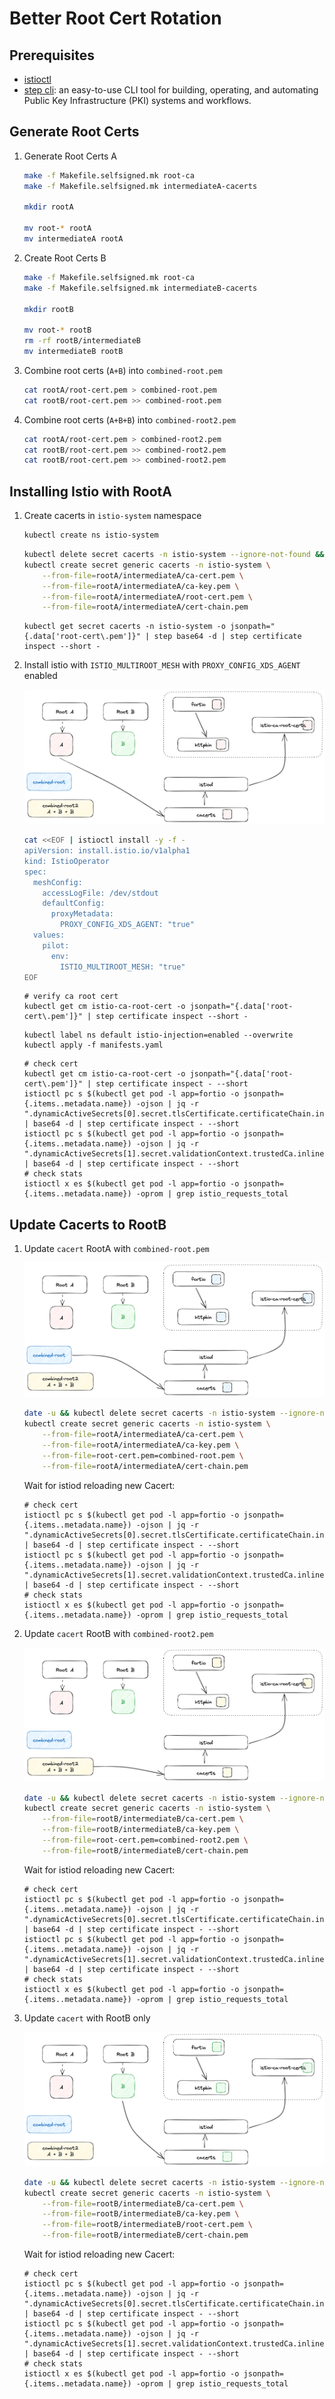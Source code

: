 # Better Root Cert Rotation

## Prerequisites

- [istioctl](https://istio.io/latest/docs/setup/install/istioctl/)
- [step cli](https://smallstep.com/docs/step-cli/#introduction-to-step): an easy-to-use CLI tool for building, operating, and automating Public Key Infrastructure (PKI) systems and workflows.

## Generate Root Certs

1. Generate Root Certs A

    ```bash
    make -f Makefile.selfsigned.mk root-ca
    make -f Makefile.selfsigned.mk intermediateA-cacerts

    mkdir rootA

    mv root-* rootA
    mv intermediateA rootA
    ```

1. Create Root Certs B

    ```bash
    make -f Makefile.selfsigned.mk root-ca
    make -f Makefile.selfsigned.mk intermediateB-cacerts

    mkdir rootB

    mv root-* rootB
    rm -rf rootB/intermediateB
    mv intermediateB rootB
    ```

1. Combine root certs (`A+B`) into `combined-root.pem`

    ```bash
    cat rootA/root-cert.pem > combined-root.pem
    cat rootB/root-cert.pem >> combined-root.pem
    ```

1. Combine root certs (`A+B+B`) into `combined-root2.pem`

    ```bash
    cat rootA/root-cert.pem > combined-root2.pem
    cat rootB/root-cert.pem >> combined-root2.pem
    cat rootB/root-cert.pem >> combined-root2.pem
    ```

## Installing Istio with RootA

1. Create cacerts in `istio-system` namespace

    ```bash
    kubectl create ns istio-system
    ```

    ```bash
    kubectl delete secret cacerts -n istio-system --ignore-not-found && \
    kubectl create secret generic cacerts -n istio-system \
        --from-file=rootA/intermediateA/ca-cert.pem \
        --from-file=rootA/intermediateA/ca-key.pem \
        --from-file=rootA/intermediateA/root-cert.pem \
        --from-file=rootA/intermediateA/cert-chain.pem
    ```

    ```shell
    kubectl get secret cacerts -n istio-system -o jsonpath="{.data['root-cert\.pem']}" | step base64 -d | step certificate inspect --short -
    ```

2. Install istio with `ISTIO_MULTIROOT_MESH` with `PROXY_CONFIG_XDS_AGENT` enabled

    ![rotation1](./drawing/rotation-1.png)

    ```bash
    cat <<EOF | istioctl install -y -f -
    apiVersion: install.istio.io/v1alpha1
    kind: IstioOperator
    spec:
      meshConfig:
        accessLogFile: /dev/stdout
        defaultConfig:
          proxyMetadata:
            PROXY_CONFIG_XDS_AGENT: "true"
      values:
        pilot:
          env:
            ISTIO_MULTIROOT_MESH: "true"
    EOF
    ```

    ```
    # verify ca root cert
    kubectl get cm istio-ca-root-cert -o jsonpath="{.data['root-cert\.pem']}" | step certificate inspect --short -
    ```

   ```shell
   kubectl label ns default istio-injection=enabled --overwrite
   kubectl apply -f manifests.yaml
   ```

   ```shell
   # check cert
   kubectl get cm istio-ca-root-cert -o jsonpath="{.data['root-cert\.pem']}" | step certificate inspect - --short
   istioctl pc s $(kubectl get pod -l app=fortio -o jsonpath={.items..metadata.name}) -ojson | jq -r ".dynamicActiveSecrets[0].secret.tlsCertificate.certificateChain.inlineBytes" | base64 -d | step certificate inspect - --short
   istioctl pc s $(kubectl get pod -l app=fortio -o jsonpath={.items..metadata.name}) -ojson | jq -r ".dynamicActiveSecrets[1].secret.validationContext.trustedCa.inlineBytes" | base64 -d | step certificate inspect - --short
   # check stats
   istioctl x es $(kubectl get pod -l app=fortio -o jsonpath={.items..metadata.name}) -oprom | grep istio_requests_total
   ```

## Update Cacerts to RootB

1. Update `cacert` RootA with `combined-root.pem`

    ![rotation2](./drawing/rotation-2.png)

    ```bash
    date -u && kubectl delete secret cacerts -n istio-system --ignore-not-found && \
    kubectl create secret generic cacerts -n istio-system \
        --from-file=rootA/intermediateA/ca-cert.pem \
        --from-file=rootA/intermediateA/ca-key.pem \
        --from-file=root-cert.pem=combined-root.pem \
        --from-file=rootA/intermediateA/cert-chain.pem
    ```

    Wait for istiod reloading new Cacert:

    ```shell
    # check cert
    istioctl pc s $(kubectl get pod -l app=fortio -o jsonpath={.items..metadata.name}) -ojson | jq -r ".dynamicActiveSecrets[0].secret.tlsCertificate.certificateChain.inlineBytes" | base64 -d | step certificate inspect - --short
    istioctl pc s $(kubectl get pod -l app=fortio -o jsonpath={.items..metadata.name}) -ojson | jq -r ".dynamicActiveSecrets[1].secret.validationContext.trustedCa.inlineBytes" | base64 -d | step certificate inspect - --short
    # check stats
    istioctl x es $(kubectl get pod -l app=fortio -o jsonpath={.items..metadata.name}) -oprom | grep istio_requests_total
    ```

2. Update `cacert` RootB with `combined-root2.pem`

    ![rotation3](./drawing/rotation-3.png)

    ```bash
    date -u && kubectl delete secret cacerts -n istio-system --ignore-not-found && \
    kubectl create secret generic cacerts -n istio-system \
        --from-file=rootB/intermediateB/ca-cert.pem \
        --from-file=rootB/intermediateB/ca-key.pem \
        --from-file=root-cert.pem=combined-root2.pem \
        --from-file=rootB/intermediateB/cert-chain.pem
    ```

    Wait for istiod reloading new Cacert:

    ```shell
    # check cert
    istioctl pc s $(kubectl get pod -l app=fortio -o jsonpath={.items..metadata.name}) -ojson | jq -r ".dynamicActiveSecrets[0].secret.tlsCertificate.certificateChain.inlineBytes" | base64 -d | step certificate inspect - --short
    istioctl pc s $(kubectl get pod -l app=fortio -o jsonpath={.items..metadata.name}) -ojson | jq -r ".dynamicActiveSecrets[1].secret.validationContext.trustedCa.inlineBytes" | base64 -d | step certificate inspect - --short
    # check stats
    istioctl x es $(kubectl get pod -l app=fortio -o jsonpath={.items..metadata.name}) -oprom | grep istio_requests_total
    ```

3. Update `cacert` with RootB only

    ![rotation4](./drawing/rotation-4.png)

    ```bash
    date -u && kubectl delete secret cacerts -n istio-system --ignore-not-found && \
    kubectl create secret generic cacerts -n istio-system \
        --from-file=rootB/intermediateB/ca-cert.pem \
        --from-file=rootB/intermediateB/ca-key.pem \
        --from-file=rootB/intermediateB/root-cert.pem \
        --from-file=rootB/intermediateB/cert-chain.pem
    ```

    Wait for istiod reloading new Cacert:

    ```shell
    # check cert
    istioctl pc s $(kubectl get pod -l app=fortio -o jsonpath={.items..metadata.name}) -ojson | jq -r ".dynamicActiveSecrets[0].secret.tlsCertificate.certificateChain.inlineBytes" | base64 -d | step certificate inspect - --short
    istioctl pc s $(kubectl get pod -l app=fortio -o jsonpath={.items..metadata.name}) -ojson | jq -r ".dynamicActiveSecrets[1].secret.validationContext.trustedCa.inlineBytes" | base64 -d | step certificate inspect - --short
    # check stats
    istioctl x es $(kubectl get pod -l app=fortio -o jsonpath={.items..metadata.name}) -oprom | grep istio_requests_total
    ```

